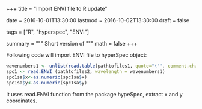 
+++
title = "Import ENVI file to R update"

date = 2016-10-01T13:30:00
lastmod = 2016-10-02T13:30:00
draft = false

tags = ["R", "hyperspec", "ENVI"]

summary = """
Short version of
"""
math = false
+++


Following code will import ENVI file to hyperSpec object:
```r
wavenumbers1 <- unlist(read.table(pathtofiles1, quote="\"", comment.char=""))
spc1 <- read.ENVI (pathtofiles2, wavelength = wavenumbers1)
spc1sa$x<-as.numeric(spc1sa$x)
spc1sa$y<-as.numeric(spc1sa$y)

```
It uses read.ENVI function from the package hypeSpec, extract x and y coordinates. 
